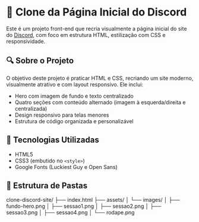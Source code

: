 
# 💬 Clone da Página Inicial do Discord

Este é um projeto front-end que recria visualmente a página inicial do site do [Discord](https://discord.com), com foco em estrutura HTML, estilização com CSS e responsividade.

## 🔍 Sobre o Projeto

O objetivo deste projeto é praticar HTML e CSS, recriando um site moderno, visualmente atrativo e com layout responsivo. Ele inclui:

- Hero com imagem de fundo e texto centralizado
- Quatro seções com conteúdo alternado (imagem à esquerda/direita e centralizada)
- Design responsivo para telas menores
- Estrutura de código organizada e personalizável


## 🚀 Tecnologias Utilizadas

- HTML5
- CSS3 (embutido no `<style>`)
- Google Fonts (Luckiest Guy e Open Sans)

## 📁 Estrutura de Pastas
clone-discord-site/
├── index.html
├── assets/
│ └── images/
│ ├── fundo-hero.png
│ ├── sessao1.png
│ ├── sessao2.png
│ ├── sessao3.png
│ ├── sessao4.png
│ └── rodape.png

